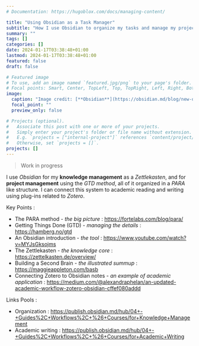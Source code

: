 ```yaml
---
# Documentation: https://hugoblox.com/docs/managing-content/

title: "Using Obsidian as a Task Manager"
subtitle: "How I use Obsidian to organize my tasks and manage my projects"
summary: ""
tags: []
categories: []
date: 2024-01-17T03:38:48+01:00
lastmod: 2024-01-17T03:38:48+01:00
featured: false
draft: false

# Featured image
# To use, add an image named `featured.jpg/png` to your page's folder.
# Focal points: Smart, Center, TopLeft, Top, TopRight, Left, Right, BottomLeft, Bottom, BottomRight.
image:
  caption: "Image credit: [**Obsidian**](https://obsidian.md/blog/new-obsidian-icon/)"
  focal_point: ""
  preview_only: false

# Projects (optional).
#   Associate this post with one or more of your projects.
#   Simply enter your project's folder or file name without extension.
#   E.g. `projects = ["internal-project"]` references `content/project/deep-learning/index.md`.
#   Otherwise, set `projects = []`.
projects: []
---
```


> Work in progress

I use *Obsidian* for my **knowledge management** as a *Zettlekasten*, and for **project management** using the *GTD method*, all of it organized in a *PARA* like structure. I can connect this system to academic reading and writing using plug-ins related to *Zotero*.

Key Points :
- The PARA method - *the big picture* : https://fortelabs.com/blog/para/
- Getting Things Done (GTD) - *managing the details* : https://hamberg.no/gtd
- An Obsidian introduction - *the tool* : https://www.youtube.com/watch?v=MYJsGksojms
- The Zettlekasten - *the knowledge core* : https://zettelkasten.de/overview/
- Building a Second Brain - *the illustrated summup* : https://maggieappleton.com/basb
- Connecting Zotero to Obsidian notes - *an example of academic application* : https://medium.com/@alexandraphelan/an-updated-academic-workflow-zotero-obsidian-cffef080addd

Links Pools :
- Organization : https://publish.obsidian.md/hub/04+-+Guides%2C+Workflows%2C+%26+Courses/for+Knowledge+Management
- Academic writing : https://publish.obsidian.md/hub/04+-+Guides%2C+Workflows%2C+%26+Courses/for+Academic+Writing